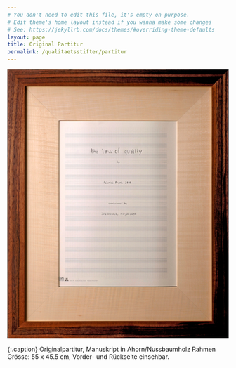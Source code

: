 ```yaml
---
# You don't need to edit this file, it's empty on purpose.
# Edit theme's home layout instead if you wanna make some changes
# See: https://jekyllrb.com/docs/themes/#overriding-theme-defaults
layout: page
title: Original Partitur
permalink: /qualitaetsstifter/partitur
---
```


![Original Partitur](/assets/img/partitur-rahmen.jpg)

{:.caption}
Originalpartitur, Manuskript in Ahorn/Nussbaumholz Rahmen
Grösse: 55 x 45.5 cm, Vorder- und Rückseite einsehbar.
